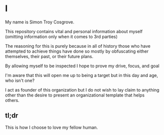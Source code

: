 # I

My name is Simon Troy Cosgrove.

This repository contains vital and personal information about myself (omitting information only when it comes to 3rd parties)

The reasoning for this is purely because in all of history those who have attempted to achieve things have done so mostly by obfuscating either themselves, their past, or their future plans.

By allowing myself to be inspected I hope to prove my drive, focus, and goal

I'm aware that this will open me up to being a target but in this day and age, who isn't one?

I act as founder of this organization but I do not wish to lay claim to anything other than the desire to present an organizational template that helps others.

## tl;dr
This is how I choose to love my fellow human.
